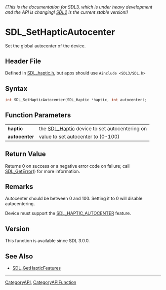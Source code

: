 ###### (This is the documentation for SDL3, which is under heavy development and the API is changing! [SDL2](https://wiki.libsdl.org/SDL2/) is the current stable version!)
# SDL_SetHapticAutocenter

Set the global autocenter of the device.

## Header File

Defined in [SDL_haptic.h](https://github.com/libsdl-org/SDL/blob/main/include/SDL3/SDL_haptic.h), but apps should use `#include <SDL3/SDL.h>`

## Syntax

```c
int SDL_SetHapticAutocenter(SDL_Haptic *haptic, int autocenter);

```

## Function Parameters

|                    |                                                             |
| ------------------ | ----------------------------------------------------------- |
| **haptic**         | the [SDL_Haptic](SDL_Haptic) device to set autocentering on |
| **autocenter**     | value to set autocenter to (0-100)                          |

## Return Value

Returns 0 on success or a negative error code on failure; call
[SDL_GetError](SDL_GetError)() for more information.

## Remarks

Autocenter should be between 0 and 100. Setting it to 0 will disable
autocentering.

Device must support the [SDL_HAPTIC_AUTOCENTER](SDL_HAPTIC_AUTOCENTER)
feature.

## Version

This function is available since SDL 3.0.0.

## See Also

* [SDL_GetHapticFeatures](SDL_GetHapticFeatures)

----
[CategoryAPI](CategoryAPI), [CategoryAPIFunction](CategoryAPIFunction)

